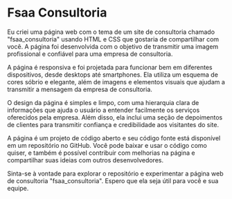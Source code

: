 # Fsaa Consultoria 
Eu criei uma página web com o tema de um site de consultoria chamado "fsaa_consultoria" usando HTML e CSS que gostaria de compartilhar com você. A página foi desenvolvida com o objetivo de transmitir uma imagem profissional e confiável para uma empresa de consultoria.

A página é responsiva e foi projetada para funcionar bem em diferentes dispositivos, desde desktops até smartphones. Ela utiliza um esquema de cores sóbrio e elegante, além de imagens e elementos visuais que ajudam a transmitir a mensagem da empresa de consultoria.

O design da página é simples e limpo, com uma hierarquia clara de informações que ajuda o usuário a entender facilmente os serviços oferecidos pela empresa. Além disso, ela inclui uma seção de depoimentos de clientes para transmitir confiança e credibilidade aos visitantes do site.

A página é um projeto de código aberto e seu código fonte está disponível em um repositório no GitHub. Você pode baixar e usar o código como quiser, e também é possível contribuir com melhorias na página e compartilhar suas ideias com outros desenvolvedores.

Sinta-se à vontade para explorar o repositório e experimentar a página web de consultoria "fsaa_consultoria". Espero que ela seja útil para você e sua equipe.
